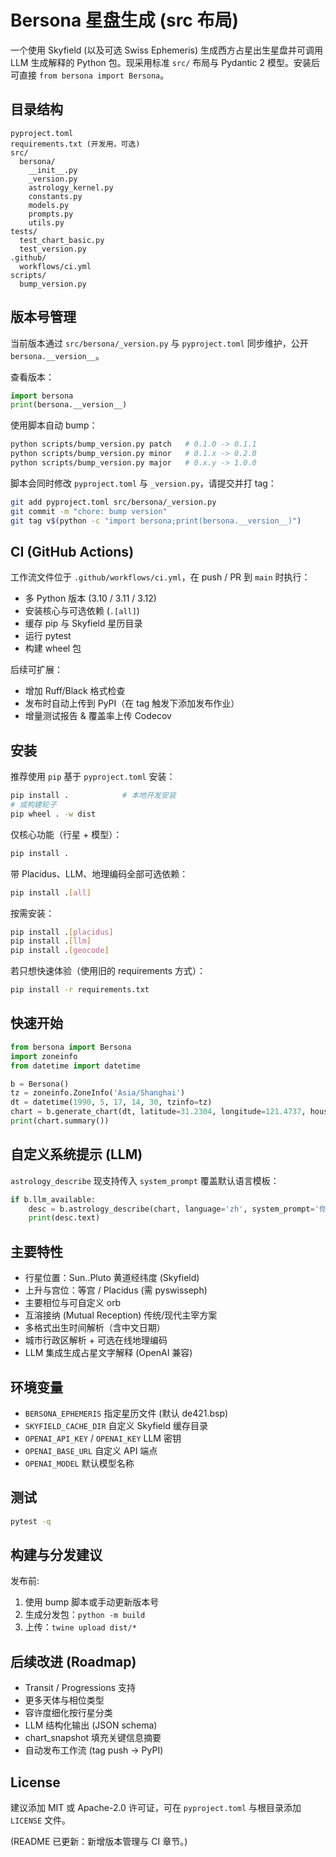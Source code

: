 # Bersona 星盘生成 (src 布局)

一个使用 Skyfield (以及可选 Swiss Ephemeris) 生成西方占星出生星盘并可调用 LLM 生成解释的 Python 包。现采用标准 `src/` 布局与 Pydantic 2 模型。安装后可直接 `from bersona import Bersona`。

## 目录结构
```
pyproject.toml
requirements.txt (开发用，可选)
src/
  bersona/
    __init__.py
    _version.py
    astrology_kernel.py
    constants.py
    models.py
    prompts.py
    utils.py
tests/
  test_chart_basic.py
  test_version.py
.github/
  workflows/ci.yml
scripts/
  bump_version.py
```

## 版本号管理
当前版本通过 `src/bersona/_version.py` 与 `pyproject.toml` 同步维护，公开 `bersona.__version__`。

查看版本：
```python
import bersona
print(bersona.__version__)
```

使用脚本自动 bump：
```bash
python scripts/bump_version.py patch   # 0.1.0 -> 0.1.1
python scripts/bump_version.py minor   # 0.1.x -> 0.2.0
python scripts/bump_version.py major   # 0.x.y -> 1.0.0
```
脚本会同时修改 `pyproject.toml` 与 `_version.py`，请提交并打 tag：
```bash
git add pyproject.toml src/bersona/_version.py
git commit -m "chore: bump version"
git tag v$(python -c "import bersona;print(bersona.__version__)")
```

## CI (GitHub Actions)
工作流文件位于 `.github/workflows/ci.yml`，在 push / PR 到 `main` 时执行：
- 多 Python 版本 (3.10 / 3.11 / 3.12)
- 安装核心与可选依赖 (`.[all]`)
- 缓存 pip 与 Skyfield 星历目录
- 运行 pytest
- 构建 wheel 包

后续可扩展：
- 增加 Ruff/Black 格式检查
- 发布时自动上传到 PyPI（在 tag 触发下添加发布作业）
- 增量测试报告 & 覆盖率上传 Codecov

## 安装
推荐使用 `pip` 基于 `pyproject.toml` 安装：
```bash
pip install .            # 本地开发安装
# 或构建轮子
pip wheel . -w dist
```
仅核心功能（行星 + 模型）：
```bash
pip install .
```
带 Placidus、LLM、地理编码全部可选依赖：
```bash
pip install .[all]
```
按需安装：
```bash
pip install .[placidus]
pip install .[llm]
pip install .[geocode]
```

若只想快速体验（使用旧的 requirements 方式）：
```bash
pip install -r requirements.txt
```

## 快速开始
```python
from bersona import Bersona
import zoneinfo
from datetime import datetime

b = Bersona()
tz = zoneinfo.ZoneInfo('Asia/Shanghai')
dt = datetime(1990, 5, 17, 14, 30, tzinfo=tz)
chart = b.generate_chart(dt, latitude=31.2304, longitude=121.4737, house_system='placidus')
print(chart.summary())
```

## 自定义系统提示 (LLM)
`astrology_describe` 现支持传入 `system_prompt` 覆盖默认语言模板：
```python
if b.llm_available:
    desc = b.astrology_describe(chart, language='zh', system_prompt='你是一位温暖且专业的占星导师，请分段解释：')
    print(desc.text)
```

## 主要特性
- 行星位置：Sun..Pluto 黄道经纬度 (Skyfield)
- 上升与宫位：等宫 / Placidus (需 pyswisseph)
- 主要相位与可自定义 orb
- 互溶接纳 (Mutual Reception) 传统/现代主宰方案
- 多格式出生时间解析（含中文日期）
- 城市行政区解析 + 可选在线地理编码
- LLM 集成生成占星文字解释 (OpenAI 兼容)

## 环境变量
- `BERSONA_EPHEMERIS` 指定星历文件 (默认 de421.bsp)
- `SKYFIELD_CACHE_DIR` 自定义 Skyfield 缓存目录
- `OPENAI_API_KEY` / `OPENAI_KEY` LLM 密钥
- `OPENAI_BASE_URL` 自定义 API 端点
- `OPENAI_MODEL` 默认模型名称

## 测试
```bash
pytest -q
```

## 构建与分发建议
发布前:
1. 使用 bump 脚本或手动更新版本号
2. 生成分发包：`python -m build`
3. 上传：`twine upload dist/*`

## 后续改进 (Roadmap)
- Transit / Progressions 支持
- 更多天体与相位类型
- 容许度细化按行星分类
- LLM 结构化输出 (JSON schema)
- chart_snapshot 填充关键信息摘要
- 自动发布工作流 (tag push -> PyPI)

## License
建议添加 MIT 或 Apache-2.0 许可证，可在 `pyproject.toml` 与根目录添加 `LICENSE` 文件。

(README 已更新：新增版本管理与 CI 章节。)
